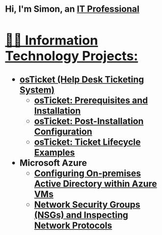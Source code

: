 <h1>Hi, I'm Simon, an <a href="www.linkedin.com/in/simon-lieu-b54a39159">IT Professional

<h2>👨‍💻 Information Technology Projects:</h2>

- <b>osTicket (Help Desk Ticketing System)</b>
  - [osTicket: Prerequisites and Installation](https://github.com/simonlieu18/osticket-prereqs)
  - [osTicket: Post-Installation Configuration](url)
  - [osTicket: Ticket Lifecycle Examples](url)
- <b>Microsoft Azure</b>
  - [Configuring On-premises Active Directory within Azure VMs](url)
  - [Network Security Groups (NSGs) and Inspecting Network Protocols](url)
